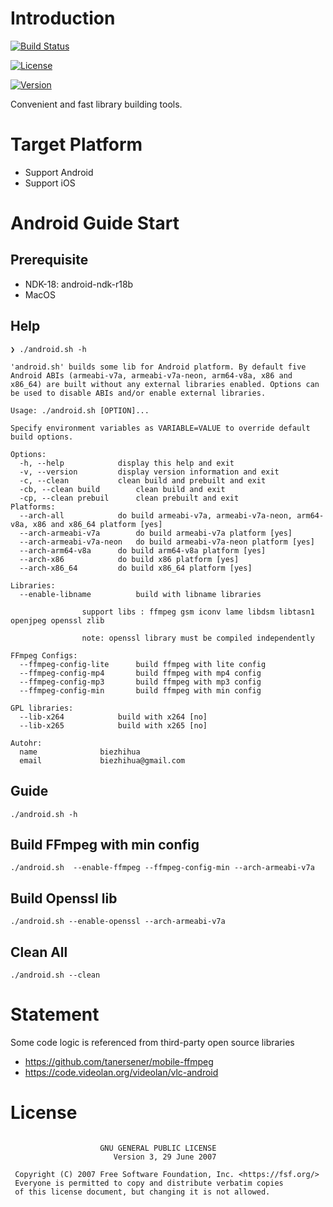 
# Introduction

[![Build Status](https://api.travis-ci.org/biezhihua/libs-build-tool.svg?branch=master)](https://travis-ci.org/biezhihua/libs-build-tool)

[![License](https://img.shields.io/badge/license-GPL-blue)](https://github.com/biezhihua/libs-build-tool/blob/master/LICENSE)

[![Version](https://img.shields.io/github/v/release/biezhihua/libs-build-tool)](https://github.com/biezhihua/libs-build-tool/releases)

Convenient and fast library building tools.

# Target Platform

* Support Android
* Support iOS

# Android Guide Start

## Prerequisite

* NDK-18: android-ndk-r18b
* MacOS

## Help

```
❯ ./android.sh -h

'android.sh' builds some lib for Android platform. By default five Android ABIs (armeabi-v7a, armeabi-v7a-neon, arm64-v8a, x86 and x86_64) are built without any external libraries enabled. Options can be used to disable ABIs and/or enable external libraries.

Usage: ./android.sh [OPTION]...

Specify environment variables as VARIABLE=VALUE to override default build options.

Options:
  -h, --help			display this help and exit
  -v, --version			display version information and exit
  -c, --clean			clean build and prebuilt and exit
  -cb, --clean build		clean build and exit
  -cp, --clean prebuil		clean prebuilt and exit
Platforms:
  --arch-all			do build armeabi-v7a, armeabi-v7a-neon, arm64-v8a, x86 and x86_64 platform [yes]
  --arch-armeabi-v7a		do build armeabi-v7a platform [yes]
  --arch-armeabi-v7a-neon	do build armeabi-v7a-neon platform [yes]
  --arch-arm64-v8a		do build arm64-v8a platform [yes]
  --arch-x86			do build x86 platform [yes]
  --arch-x86_64			do build x86_64 platform [yes]

Libraries:
  --enable-libname			build with libname libraries

  				support libs : ffmpeg gsm iconv lame libdsm libtasn1 openjpeg openssl zlib

  				note: openssl library must be compiled independently

FFmpeg Configs:
  --ffmpeg-config-lite		build ffmpeg with lite config
  --ffmpeg-config-mp4		build ffmpeg with mp4 config
  --ffmpeg-config-mp3		build ffmpeg with mp3 config
  --ffmpeg-config-min		build ffmpeg with min config

GPL libraries:
  --lib-x264			build with x264 [no]
  --lib-x265			build with x265 [no]

Autohr:
  name				biezhihua
  email				biezhihua@gmail.com
```

## Guide

```
./android.sh -h
```

## Build FFmpeg with min config

```
./android.sh  --enable-ffmpeg --ffmpeg-config-min --arch-armeabi-v7a
```

## Build Openssl lib

```
./android.sh --enable-openssl --arch-armeabi-v7a
```

## Clean All

```
./android.sh --clean
```

# Statement

Some code logic is referenced from third-party open source libraries

* https://github.com/tanersener/mobile-ffmpeg
* https://code.videolan.org/videolan/vlc-android

# License

```

                    GNU GENERAL PUBLIC LICENSE
                       Version 3, 29 June 2007

 Copyright (C) 2007 Free Software Foundation, Inc. <https://fsf.org/>
 Everyone is permitted to copy and distribute verbatim copies
 of this license document, but changing it is not allowed.
```